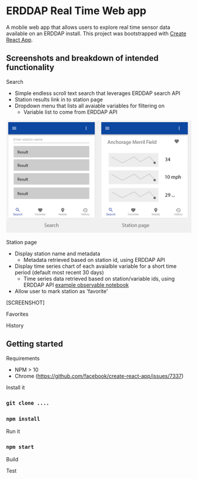 ERDDAP Real Time Web app
========================

A mobile web app that allows users to explore real time sensor data available on an ERDDAP install.  This project was bootstrapped with [Create React App](https://github.com/facebook/create-react-app).


Screenshots and breakdown of intended functionality
---------------------------------------------------


Search

- Simple endless scroll text search that leverages ERDDAP search API
- Station results link in to station page
- Dropdown menu that lists all avaiable variables for filtering on
    - Variable list to come from ERDDAP API

<img src="images/preview.jpg" style="max-width:100%" />


Station page

- Display station name and metadata
    - Metadata retrieved based on station id, using ERDDAP API
- Display time series chart of each avaialble variable for a short time period (default most recent 30 days)
    - Time series data retrieved based on station/variable ids, using ERDDAP API [example observable notebook](https://observablehq.com/@akbstone/test-from-erddap)
- Allow user to mark station as 'favorite'


[SCREENSHOT]


Favorites


History





Getting started
---------------

Requirements

- NPM > 10
- Chrome (https://github.com/facebook/create-react-app/issues/7337)

Install it

### `git clone ....`
### `npm install`

Run it

### `npm start`


Build



Test



